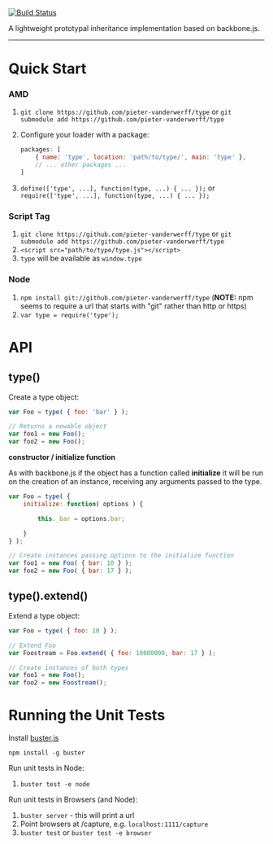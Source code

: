 [![Build Status](https://secure.travis-ci.org/pieter-vanderwerff/type.png)](http://travis-ci.org/pieter-vanderwerff/type)

A lightweight prototypal inheritance implementation based on backbone.js.

----

Quick Start
===========

### AMD

1. `git clone https://github.com/pieter-vanderwerff/type` or `git submodule add https://github.com/pieter-vanderwerff/type`
1. Configure your loader with a package:

	```javascript
	packages: [
		{ name: 'type', location: 'path/to/type/', main: 'type' },
		// ... other packages ...
	]
	```

1. `define(['type', ...], function(type, ...) { ... });` or `require(['type', ...], function(type, ...) { ... });`

### Script Tag

1. `git clone https://github.com/pieter-vanderwerff/type` or `git submodule add https://github.com/pieter-vanderwerff/type`
1. `<script src="path/to/type/type.js"></script>`
1. `type` will be available as `window.type`

### Node

1. `npm install git://github.com/pieter-vanderwerff/type` (**NOTE:** npm seems to require a url that starts with "git" rather than http or https)
1. `var type = require('type');`


API
===

type()
------

Create a type object:

```javascript
var Foo = type( { foo: 'bar' } );

// Returns a newable object
var foo1 = new Foo();
var foo2 = new Foo();
```

**constructor / initialize function**

As with backbone.js if the object has a function called **initialize** it will be run on the creation of an instance, receiving any arguments passed to the type.

```javascript
var Foo = type( {
	initialize: function( options ) {

		this._bar = options.bar;

	}
} );

// Create instances passing options to the initialize function
var foo1 = new Foo( { bar: 10 } );
var foo2 = new Foo( { bar: 17 } );
```

type().extend()
------------

Extend a type object:

```javascript
var Foo = type( { foo: 10 } );

// Extend Foo
var Foostream = Foo.extend( { foo: 10000000, bar: 17 } );

// Create instances of both types
var foo1 = new Foo();
var foo2 = new Foostream();
```

Running the Unit Tests
======================

Install [buster.js](http://busterjs.org/)

`npm install -g buster`

Run unit tests in Node:

1. `buster test -e node`

Run unit tests in Browsers (and Node):

1. `buster server` - this will print a url
2. Point browsers at <buster server url>/capture, e.g. `localhost:1111/capture`
3. `buster test` or `buster test -e browser`
